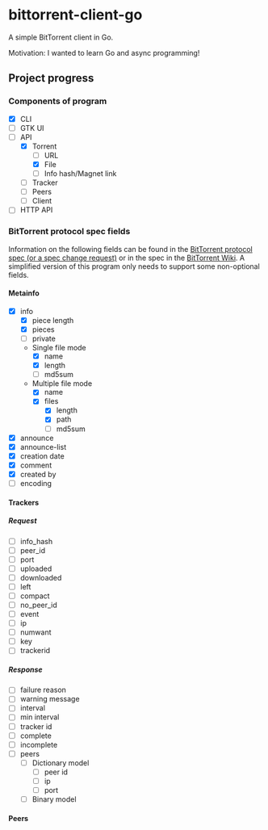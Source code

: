 # bittorrent-client-go
A simple BitTorrent client in Go.

Motivation: I wanted to learn Go and async programming!

## Project progress

### Components of program

- [x] CLI
- [ ] GTK UI
- [ ] API
    - [x] Torrent
        - [ ] URL
        - [x] File
        - [ ] Info hash/Magnet link
    - [ ] Tracker
    - [ ] Peers
    - [ ] Client
- [ ] HTTP API

### BitTorrent protocol spec fields
Information on the following fields can be found in the [BitTorrent protocol spec (or a spec change request)](https://www.bittorrent.org/beps/bep_0003.html) or in the spec in the [BitTorrent Wiki](https://wiki.theory.org/BitTorrentSpecification). A simplified version of this program only needs to support some non-optional fields.

#### Metainfo
- [x] info
    - [x] piece length
    - [x] pieces
    - [ ] private
    - Single file mode
        - [x] name
        - [x] length
        - [ ] md5sum
    - Multiple file mode
        - [x] name
        - [x] files
            - [x] length
            - [x] path
            - [ ] md5sum
- [x] announce
- [x] announce-list
- [x] creation date
- [x] comment
- [x] created by
- [ ] encoding

#### Trackers

##### Request
- [ ] info_hash
- [ ] peer_id
- [ ] port
- [ ] uploaded
- [ ] downloaded
- [ ] left
- [ ] compact
- [ ] no_peer_id
- [ ] event
- [ ] ip
- [ ] numwant
- [ ] key
- [ ] trackerid

##### Response
- [ ] failure reason
- [ ] warning message
- [ ] interval
- [ ] min interval
- [ ] tracker id
- [ ] complete
- [ ] incomplete
- [ ] peers
    - [ ] Dictionary model
        - [ ] peer id
        - [ ] ip
        - [ ] port
    - [ ] Binary model

#### Peers
